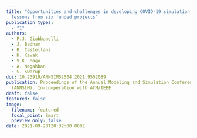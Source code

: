 ```yaml
---
title: "Opportunities and challenges in developing COVID-19 simulation models:
  lessons from six funded projects"
publication_types:
  - "1"
authors:
  - P.J. Giabbanelli
  - J. Badham
  - B. Castellani
  - H. Kavak
  - V.K. Mago
  - A. Negahban
  - S. Swarup
doi: 10.23919/ANNSIM52504.2021.9552089
publication: Proceedings of the Annual Modeling and Simulation Conference
  (ANNSIM). In-cooperation with ACM/IEEE
draft: false
featured: false
image:
  filename: featured
  focal_point: Smart
  preview_only: false
date: 2021-09-28T20:32:00.000Z
---
```

